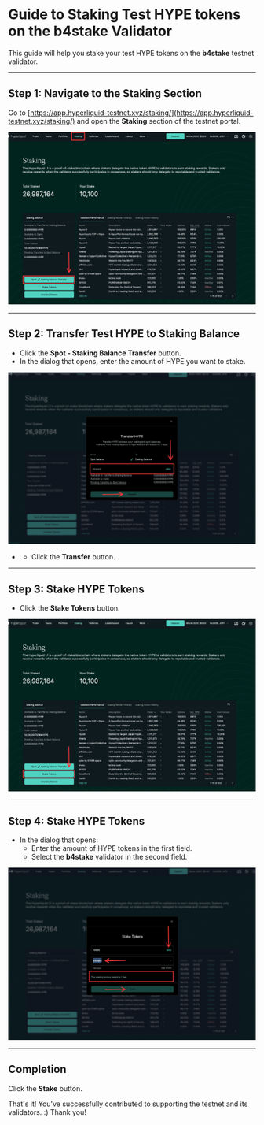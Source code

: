 # Guide to Staking Test HYPE tokens on the b4stake Validator

This guide will help you stake your test HYPE tokens on the **b4stake** testnet validator.

---

## Step 1: Navigate to the Staking Section

Go to [https://app.hyperliquid-testnet.xyz/staking/](https://app.hyperliquid-testnet.xyz/staking/) and open the **Staking** section of the testnet portal.

![Step 1](1.png)

---

## Step 2: Transfer Test HYPE to Staking Balance

- Click the **Spot - Staking Balance Transfer** button.
- In the dialog that opens, enter the amount of HYPE you want to stake.

![Step 2](2.png)

- - Click the **Transfer** button.

---

## Step 3: Stake HYPE Tokens

- Click the **Stake Tokens** button.

![Step 3](3.png)

---

## Step 4: Stake HYPE Tokens

- In the dialog that opens:
  - Enter the amount of HYPE tokens in the first field.
  - Select the **b4stake** validator in the second field.

![Step 4](4.png)

---

## Completion

Click the **Stake** button.

That's it! You've successfully contributed to supporting the testnet and its validators. :) Thank you!
